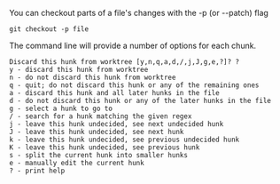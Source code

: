 You can checkout parts of a file's changes with the -p (or --patch) flag

```
git checkout -p file
```

The command line will provide a number of options for each chunk.
```
Discard this hunk from worktree [y,n,q,a,d,/,j,J,g,e,?]? ?
y - discard this hunk from worktree
n - do not discard this hunk from worktree
q - quit; do not discard this hunk or any of the remaining ones
a - discard this hunk and all later hunks in the file
d - do not discard this hunk or any of the later hunks in the file
g - select a hunk to go to
/ - search for a hunk matching the given regex
j - leave this hunk undecided, see next undecided hunk
J - leave this hunk undecided, see next hunk
k - leave this hunk undecided, see previous undecided hunk
K - leave this hunk undecided, see previous hunk
s - split the current hunk into smaller hunks
e - manually edit the current hunk
? - print help
```
